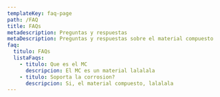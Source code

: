 ```yaml
---
templateKey: faq-page
path: /FAQ
title: FAQs
metadescription: Preguntas y respuestas
metaDescription: Preguntas y respuestas sobre el material compuesto
faq:
  titulo: FAQs
  listaFaqs:
    - titulo: Que es el MC
      descripcion: El MC es un material lalalala
    - titulo: Soporta la corrosion?
      descripcion: Si, el material compuesto, lalalala
---
```

